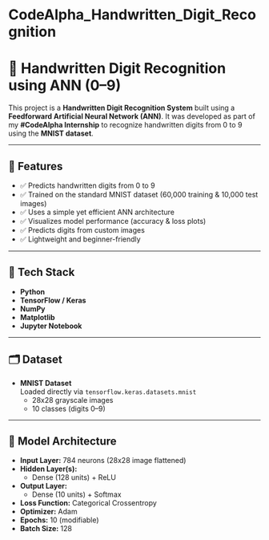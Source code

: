 # CodeAlpha_Handwritten_Digit_Recognition

# 🔢 Handwritten Digit Recognition using ANN (0–9)

This project is a **Handwritten Digit Recognition System** built using a **Feedforward Artificial Neural Network (ANN)**. It was developed as part of my **#CodeAlpha Internship** to recognize handwritten digits from 0 to 9 using the **MNIST dataset**.

---

## 🚀 Features

- ✅ Predicts handwritten digits from 0 to 9
- ✅ Trained on the standard MNIST dataset (60,000 training & 10,000 test images)
- ✅ Uses a simple yet efficient ANN architecture
- ✅ Visualizes model performance (accuracy & loss plots)
- ✅ Predicts digits from custom images
- ✅ Lightweight and beginner-friendly

---

## 🧠 Tech Stack

- **Python**
- **TensorFlow / Keras**
- **NumPy**
- **Matplotlib**
- **Jupyter Notebook**

---

## 🗂 Dataset

- **MNIST Dataset**  
  Loaded directly via `tensorflow.keras.datasets.mnist`
  - 28x28 grayscale images
  - 10 classes (digits 0–9)

---

## 🧱 Model Architecture

- **Input Layer:** 784 neurons (28x28 image flattened)
- **Hidden Layer(s):** 
  - Dense (128 units) + ReLU
- **Output Layer:** 
  - Dense (10 units) + Softmax
- **Loss Function:** Categorical Crossentropy
- **Optimizer:** Adam
- **Epochs:** 10 (modifiable)
- **Batch Size:** 128
